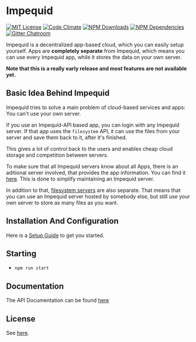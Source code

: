 # Impequid

[![MIT License](https://img.shields.io/badge/license-MIT-blue.svg)](http://opensource.org/licenses/MIT)
[![Code Climate](https://codeclimate.com/github/dodekeract/impequid/badges/gpa.svg)](https://codeclimate.com/github/dodekeract/impequid)
[![NPM Downloads](https://img.shields.io/npm/dm/impequid.svg)](https://npmjs.com/package/impequid)
[![NPM Dependencies](https://david-dm.org/dodekeract/impequid.svg)](https://david-dm.org/dodekeract/impequid)
[![Gitter Chatroom](https://badges.gitter.im/dodekeract/impequid.svg)](https://gitter.im/dodekeract/impequid)

Impequid is a decentralized app-based cloud, which you can easily setup yourself. Apps are **completely separate** from Impequid, which means you can use every Impequid app, while it stores the data on your own server.

**Note that this is a really early release and most features are not available yet.**

## Basic Idea Behind Impequid

Impequid tries to solve a main problem of cloud-based services and apps: You can't use your own server.

If you use an Impequid-API based app, you can login with any Impequid server. If that app uses the `filesystem` API, it can use the files from your server and save them back to it, after it's finished.

This gives a lot of control back to the users and enables cheap cloud storage and competition between servers.

To make sure that all Impequid servers know about all Apps, there is an aditional server involved, that provides the app information. You can find it [here](https://github.com/dodekeract/impequid-service-provider). This is done to simplify maintaining an Impequid server.

In addition to that, [filesystem servers](https://github.com/dodekeract/impequid-filesystem-server) are also separate. That means that you can use an Impequid server hosted by somebody else, but still use your own server to store as many files as you want.

## Installation And Configuration

Here is a [Setup Guide](documentation/setup-guide.md) to get you started.

## Starting

- `npm run start`

## Documentation

The API Documentation can be found [here](documentation/api.md)

## License

See [here](documentation/license.md).
